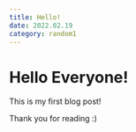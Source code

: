 ```yaml
---
title: Hello!
date: 2022.02.19
category: random1
---
```



# Hello Everyone!

This is my first blog post!

Thank you for reading :)
